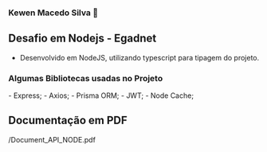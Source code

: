 ### Kewen Macedo Silva 👋

<h2> Desafio em Nodejs - Egadnet </h2>

- Desenvolvido em NodeJS, utilizando typescript para tipagem do projeto.
<h3> Algumas Bibliotecas usadas no Projeto </h3>
  - Express;
  - Axios;
  - Prisma ORM;
  - JWT;
  - Node Cache;
 
<h2> Documentação em PDF </h2>

/Document_API_NODE.pdf

